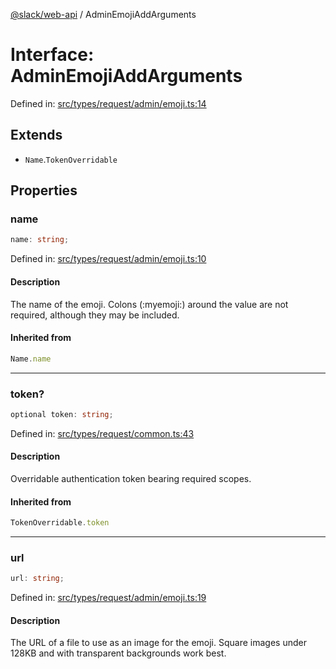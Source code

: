 [@slack/web-api](../index.md) / AdminEmojiAddArguments

# Interface: AdminEmojiAddArguments

Defined in: [src/types/request/admin/emoji.ts:14](https://github.com/slackapi/node-slack-sdk/blob/main/packages/web-api/src/types/request/admin/emoji.ts#L14)

## Extends

- `Name`.`TokenOverridable`

## Properties

### name

```ts
name: string;
```

Defined in: [src/types/request/admin/emoji.ts:10](https://github.com/slackapi/node-slack-sdk/blob/main/packages/web-api/src/types/request/admin/emoji.ts#L10)

#### Description

The name of the emoji. Colons (:myemoji:) around the value are not required,
although they may be included.

#### Inherited from

```ts
Name.name
```

***

### token?

```ts
optional token: string;
```

Defined in: [src/types/request/common.ts:43](https://github.com/slackapi/node-slack-sdk/blob/main/packages/web-api/src/types/request/common.ts#L43)

#### Description

Overridable authentication token bearing required scopes.

#### Inherited from

```ts
TokenOverridable.token
```

***

### url

```ts
url: string;
```

Defined in: [src/types/request/admin/emoji.ts:19](https://github.com/slackapi/node-slack-sdk/blob/main/packages/web-api/src/types/request/admin/emoji.ts#L19)

#### Description

The URL of a file to use as an image for the emoji.
Square images under 128KB and with transparent backgrounds work best.
